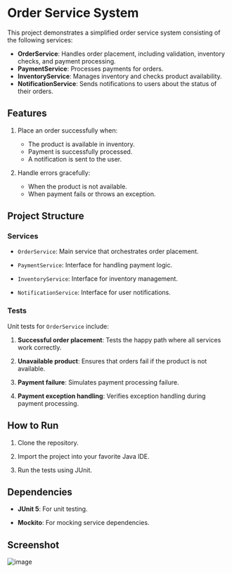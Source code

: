 
# Order Service System

This project demonstrates a simplified order service system consisting of the following services:

- **OrderService**: Handles order placement, including validation, inventory checks, and payment processing.
- **PaymentService**: Processes payments for orders.
- **InventoryService**: Manages inventory and checks product availability.
- **NotificationService**: Sends notifications to users about the status of their orders.

## Features

1. Place an order successfully when:
    - The product is available in inventory.
    - Payment is successfully processed.
    - A notification is sent to the user.

2. Handle errors gracefully:
    - When the product is not available.
    - When payment fails or throws an exception.

## Project Structure

### Services

- `OrderService`: Main service that orchestrates order placement.

- `PaymentService`: Interface for handling payment logic.

- `InventoryService`: Interface for inventory management.

- `NotificationService`: Interface for user notifications.


### Tests

Unit tests for `OrderService` include:

1. **Successful order placement**: Tests the happy path where all services work correctly.

2. **Unavailable product**: Ensures that orders fail if the product is not available.

3. **Payment failure**: Simulates payment processing failure.

4. **Payment exception handling**: Verifies exception handling during payment processing.


## How to Run

1. Clone the repository.

2. Import the project into your favorite Java IDE.

3. Run the tests using JUnit.


## Dependencies

- **JUnit 5**: For unit testing.

- **Mockito**: For mocking service dependencies.

## Screenshot
![image](https://github.com/user-attachments/assets/4e5744d1-405e-4aba-9b9a-07d4b7e12063)
